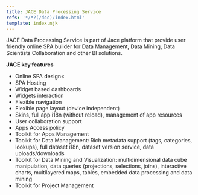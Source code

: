 ```yaml
---
title: JACE Data Processing Service
refs: '*/*?(/doc)/index.html'
template: index.njk
---
```


JACE Data Processing Service is part of Jace platform
that provide user friendly online SPA builder for Data Management, Data Mining, Data Scientists Collaboration and other BI solutions.

**JACE key features**
+ Online SPA design<
+ SPA Hosting
+ Widget based dashboards
+ Widgets interaction
+ Flexible navigation
+ Flexible page layout (device independent)
+ Skins, full app i18n (without reload), management of app resources
+ User collaboration support
+ Apps Access policy
+ Toolkit for Apps Management
+ Toolkit for Data Management: Rich metadata support (tags, categories, lookups), full dataset i18n, dataset version service, data uploads/downloads
+ Toolkit for Data Mining and Visualization: multidimensional data cube manipulation, data queries (projections, selections, joins), interactive charts, multilayered maps, tables, embedded data processing and data mining
+ Toolkit for Project Management


